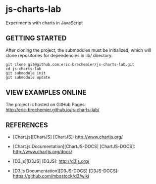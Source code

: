 js-charts-lab
=============

Experiments with charts in JavaScript

GETTING STARTED
---------------

After cloning the project, the submodules must be initialized,
which will clone repositories for dependencies in lib/ directory.

    git clone git@github.com:eric-brechemier/js-charts-lab.git
    cd js-charts-lab
    git submodule init
    git submodule update

VIEW EXAMPLES ONLINE
--------------------

The project is hosted on GitHub Pages:  
http://eric-brechemier.github.io/js-charts-lab/

REFERENCES
----------

* [Chart.js][ChartJS]
[ChartJS]: http://www.chartjs.org/

* [Chart.js Documentation][ChartJS-DOCS]
[ChartJS-DOCS]: http://www.chartjs.org/docs/

* [D3.js][D3JS]
[D3JS]: http://d3js.org/

* [D3.js Documentation][D3JS-DOCS]
[D3JS-DOCS]: https://github.com/mbostock/d3/wiki

